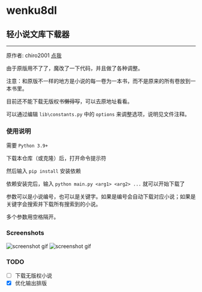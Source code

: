 # wenku8dl
## 轻小说文库下载器
---

原作者: chiro2001 [点我](https://github.com/chiro2001/Wenku8ToEpub)

由于原版用不了了，魔改了一下代码，并且做了各种调整。

注意：和原版不一样的地方是小说的每一卷为一本书，而不是原来的所有卷放到一本书里。

目前还不能下载无版权书~~懒得写~~，可以去原地址看看。

可以通过编辑 `lib\constants.py` 中的 `options` 来调整选项，说明见文件注释。

### 使用说明
需要 `Python 3.9+`

下载本仓库（或克隆）后，打开命令提示符

然后输入 `pip install` 安装依赖

依赖安装完后，输入 `python main.py <arg1> <arg2> ...` 就可以开始下载了

参数可以是小说编号，也可以是关键字。如果是编号会自动下载对应小说；如果是关键字会搜索并下载所有搜索到的小说。

多个参数用空格隔开。

### Screenshots
![screenshot gif](https://proj.imchinanb.xyz/wk8o.gif)
![screenshot gif](https://proj.imchinanb.xyz/epub.gif)

### TODO
- [ ] 下载无版权小说
- [x] 优化输出排版
